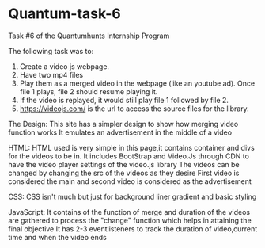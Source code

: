 # Quantum-task-6
Task #6 of the Quantumhunts Internship Program

The following task was to:
1. Create a video js webpage.
2. Have two mp4 files
3. Play them as a merged video in the webpage (like an youtube ad). Once file 1 plays, file 2 should resume playing it.
4. If the video is replayed, it would still play file 1 followed by file 2.
5. https://videojs.com/ is the url to access the source files for the library.

The Design:
This site has a simpler design to show how merging video function works
It emulates an advertisement in the middle of a video


HTML:
HTML used is very simple in this page,it contains container and divs for the videos to be in.
It includes BootStrap and Video.Js through CDN to have the video player settings of the video.js library
The videos can be changed by changing the src of the videos as they desire
First video is considered the main and second video is considered as the advertisement

CSS:
CSS isn't much but just for background liner gradient and basic styling

JavaScript:
It contains of the function of merge and duration of the videos are gathered to process the "change" function which helps in attaining the final objective
It has 2-3 eventlisteners to track the duration of video,current time and when the video ends
